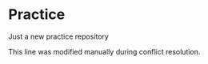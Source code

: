 # Practice
Just a new practice repository


This line was modified manually during conflict resolution.
